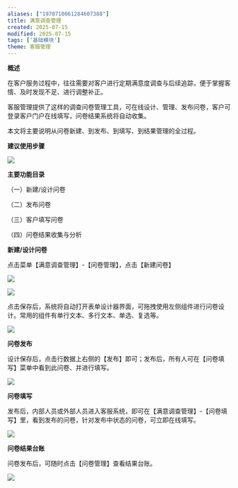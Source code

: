 ```yaml
---
aliases: ["1970710061284607388"]
title: 满意调查管理
created: 2025-07-15
modified: 2025-07-15
tags: ['基础模块']
theme: 客服管理
---
```


**概述**

在客户服务过程中，往往需要对客户进行定期满意度调查与后续追踪，便于掌握客情、及时发现不足、进行调整补正。

客服管理提供了这样的调查问卷管理工具，可在线设计、管理、发布问卷，客户可登录客户门户在线填写，问卷结果系统将自动收集。

本文将主要说明从问卷新建、到发布、到填写、到结果管理的全过程。

**建议使用步骤**

**![](https://myhelpdoc.oss-cn-heyuan.aliyuncs.com/mdimages/72a88cef7b0888b873f4ae8c39d5865f.jpg)**

**主要功能目录**

（一）新建/设计问卷

（二）发布问卷

（三）客户填写问卷

（四）问卷结果收集与分析

**新建/设计问卷**

点击菜单【满意调查管理】-【问卷管理】，点击【新建问卷】

![](https://myhelpdoc.oss-cn-heyuan.aliyuncs.com/mdimages/58ec2814f242be742404a1113f0475c8.jpg)

![](https://myhelpdoc.oss-cn-heyuan.aliyuncs.com/mdimages/e902c70cce55e50e65bdc4e9a82fa4da.jpg)

点击保存后，系统将自动打开表单设计器界面，可拖拽使用左侧组件进行问卷设计。常用的组件有单行文本、多行文本、单选、复选等。

![](https://myhelpdoc.oss-cn-heyuan.aliyuncs.com/mdimages/653d0e022b369276d9ec3df46a561c9c.jpg)

**问卷发布**

设计保存后，点击行数据上右侧的【发布】即可；发布后，所有人可在【问卷填写】菜单中看到此问卷、并进行填写。

![](https://myhelpdoc.oss-cn-heyuan.aliyuncs.com/mdimages/d37f36d281fb85df173c01087e78aec0.jpg)

**问卷填写**

发布后，内部人员或外部人员进入客服系统，即可在【满意调查管理】-【问卷填写】里，看到发布的问卷，针对发布中状态的问卷，可立即在线填写。

![](https://myhelpdoc.oss-cn-heyuan.aliyuncs.com/mdimages/bb81065be00b80e90d2fd40bc4aaec87.jpg)

**问卷结果台账**

问卷发布后，可随时点击【问卷管理】查看结果台账。

![](https://myhelpdoc.oss-cn-heyuan.aliyuncs.com/mdimages/957b2b74f0a19dfbad044c10bffd5a6f.jpg)

